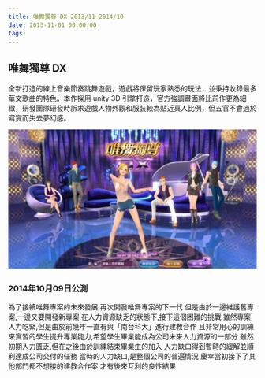 ```yaml
---
title: 唯舞獨尊 DX 2013/11~2014/10
date: 2013-11-01 00:00:00
tags:
---
```


## 唯舞獨尊 DX
全新打造的線上音樂節奏跳舞遊戲，遊戲將保留玩家熟悉的玩法，並秉持收錄最多華文歌曲的特色。本作採用 unity 3D 引撆打造，官方強調畫面將比前作更為細緻，研發團隊研發時訴求遊戲人物外觀和服裝較為貼近真人比例，但五官不會過於寫實而失去夢幻感。

![唯舞獨尊 DX](../images/we_dx.jpeg)

### 2014年10月09日公測
為了接續唯舞專案的未來發展,再次開發唯舞專案的下一代
但是由於一邊維護舊專案,一邊又要開發新專案
在人力資源缺乏的狀態下,接下這個困難的挑戰
雖然專案人力吃緊,但是由於前幾年一直有與「南台科大」進行建教合作
且非常用心的訓練來實習的學生提升專業能力,希望學生畢業能成為公司未來人力資源的一部分
雖然初期人力匱乏,但在之後由於訓練結束畢業生的加入
人力缺口得到暫時的緩解並順利達成公司交付的任務
當時的人力缺口,是整個公司的普遍情況
慶幸當初接下了其他部門都不想接的建教合作案
才有後來互利的良性結果

